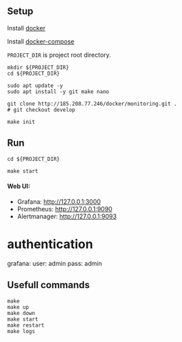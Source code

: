 ## Setup

Install [docker](https://docs.docker.com/engine/install/ubuntu)

Install [docker-compose](https://docs.docker.com/compose/install)

`PROJECT_DIR` is project root directory.

```shell
mkdir ${PROJECT_DIR}
cd ${PROJECT_DIR}

sudo apt update -y
sudo apt install -y git make nano

git clone http://185.208.77.246/docker/monitoring.git .
# git checkout develop
 
make init
```

## Run

```shell
cd ${PROJECT_DIR}

make start
```

#### Web UI:

* Grafana: http://127.0.0.1:3000
* Prometheus: http://127.0.0.1:9090
* Alertmanager: http://127.0.0.1:9093

# authentication
grafana:
user: admin
pass: admin

## Usefull commands

```shell
make
make up
make down
make start
make restart
make logs
```
